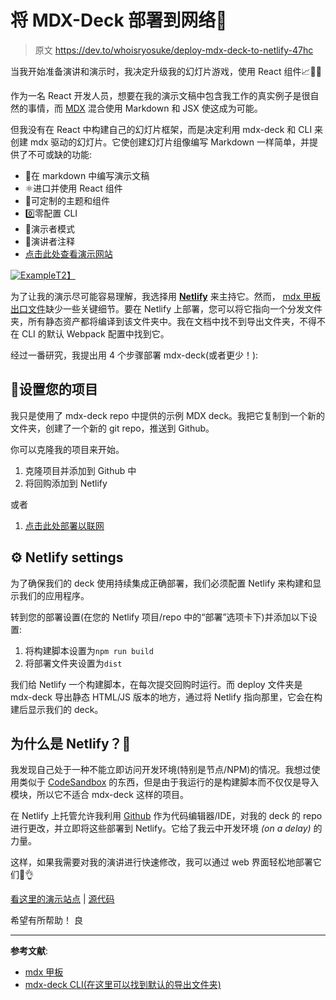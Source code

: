 # 将 MDX-Deck 部署到网络🚀

> 原文 https://dev.to/whoisryosuke/deploy-mdx-deck-to-netlify-47hc

当我开始准备演讲和演示时，我决定升级我的幻灯片游戏，使用 React 组件📈💁‍♀️

作为一名 React 开发人员，想要在我的演示文稿中包含我工作的真实例子是很自然的事情，而 [MDX](https://github.com/mdx-js/mdx) 混合使用 Markdown 和 JSX 使这成为可能。

但我没有在 React 中构建自己的幻灯片框架，而是决定利用 mdx-deck 和 CLI 来创建 mdx 驱动的幻灯片。它使创建幻灯片组像编写 Markdown 一样简单，并提供了不可或缺的功能:

*   📝在 markdown 中编写演示文稿
*   ⚛️进口并使用 React 组件
*   💅可定制的主题和组件
*   0️⃣零配置 CLI
*   💁演示者模式
*   📓演讲者注释
*   [点击此处查看演示网站](https://dazzling-kepler-4cc40d.netlify.com/)

[![Example](../Images/9c2cf9b6ba4581c359fd4343bd80211a.png)T2】](https://res.cloudinary.com/practicaldev/image/fetch/s--DpgoksT8--/c_limit%2Cf_auto%2Cfl_progressive%2Cq_66%2Cw_880/http://whoisryosuke.com/mdx-deck%2520boilerplate%25203-9bdbc1b85f47dc9534799424244ca8df.gif)

为了让我的演示尽可能容易理解，我选择用 [**Netlify**](http://netlify.com) 来主持它。然而， [mdx 甲板出口文件](https://github.com/jxnblk/mdx-deck/blob/master/docs/exporting.md)缺少一些关键细节。要在 Netlify 上部署，您可以将它指向一个分发文件夹，所有静态资产都将编译到该文件夹中。我在文档中找不到导出文件夹，不得不在 CLI 的默认 Webpack 配置中找到它。

经过一番研究，我提出用 4 个步骤部署 mdx-deck(或者更少！):

## 📄设置您的项目

我只是使用了 mdx-deck repo 中提供的示例 MDX deck。我把它复制到一个新的文件夹，创建了一个新的 git repo，推送到 Github。

你可以克隆我的项目来开始。

1.  克隆项目并添加到 Github 中
2.  将回购添加到 Netlify

或者

1.  [点击此处部署以联网](https://app.netlify.com/start/deploy?repository=https://github.com/whoisryosuke/mdx-deck-netlify)

## ⚙️ Netlify settings

为了确保我们的 deck 使用持续集成正确部署，我们必须配置 Netlify 来构建和显示我们的应用程序。

转到您的部署设置(在您的 Netlify 项目/repo 中的“部署”选项卡下)并添加以下设置:

1.  将构建脚本设置为`npm run build`
2.  将部署文件夹设置为`dist`

我们给 Netlify 一个构建脚本，在每次提交回购时运行。而 deploy 文件夹是 mdx-deck 导出静态 HTML/JS 版本的地方，通过将 Netlify 指向那里，它会在构建后显示我们的 deck。

## 为什么是 Netlify？🤨

我发现自己处于一种不能立即访问开发环境(特别是节点/NPM)的情况。我想过使用类似于 [CodeSandbox](http://codesandbox.io) 的东西，但是由于我运行的是构建脚本而不仅仅是导入模块，所以它不适合 mdx-deck 这样的项目。

在 Netlify 上托管允许我利用 [Github](http://github.com) 作为代码编辑器/IDE，对我的 deck 的 repo 进行更改，并立即将这些部署到 Netlify。它给了我云中开发环境 *(on a delay)* 的力量。

这样，如果我需要对我的演讲进行快速修改，我可以通过 web 界面轻松地部署它们👏👌

[看这里的演示站点](https://dazzling-kepler-4cc40d.netlify.com/) | [源代码](https://github.com/whoisryosuke/mdx-deck-netlify)

希望有所帮助！
良

* * *

**参考文献**:

*   [mdx 甲板](https://github.com/jxnblk/mdx-deck)
*   [mdx-deck CLI(在这里可以找到默认的导出文件夹)](https://github.com/jxnblk/mdx-deck/blob/master/cli.js)